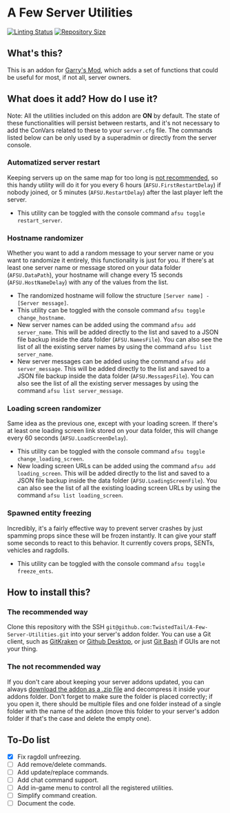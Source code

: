 # A Few Server Utilities

[![Linting Status](https://img.shields.io/github/workflow/status/TwistedTail/A-Few-Server-Utilities/GLuaFixer?label=Linter%20Status)](https://github.com/TwistedTail/A-Few-Server-Utilities/actions?query=workflow%3AGLuaFixer)
[![Repository Size](https://img.shields.io/github/repo-size/TwistedTail/A-Few-Server-Utilities?label=Repository%20Size)](https://github.com/TwistedTail/A-Few-Server-Utilities)

## What's this?
This is an addon for [Garry's Mod](https://garrysmod.com), which adds a set of functions that could be useful for most, if not all, server owners.

## What does it add? How do I use it?
Note: All the utilities included on this addon are **ON** by default. The state of these functionalities will persist between restarts, and it's not necessary to add the ConVars related to these to your `server.cfg` file. The commands listed below can be only used by a superadmin or directly from the server console. 

### Automatized server restart
Keeping servers up on the same map for too long is [not recommended](https://wiki.garrysmod.com/page/Global/CurTime), so this handy utility will do it for you every 6 hours (`AFSU.FirstRestartDelay`) if nobody joined, or 5 minutes (`AFSU.RestartDelay`) after the last player left the server.
- This utility can be toggled with the console command `afsu toggle restart_server`.

### Hostname randomizer
Whether you want to add a random message to your server name or you want to randomize it entirely, this functionality is just for you. If there's at least one server name or message stored on your data folder (`AFSU.DataPath`), your hostname will change every 15 seconds (`AFSU.HostNameDelay`) with any of the values from the list.
- The randomized hostname will follow the structure `[Server name] - [Server message]`.
- This utility can be toggled with the console command `afsu toggle change_hostname`.
- New server names can be added using the command `afsu add server_name`. This will be added directly to the list and saved to a JSON file backup inside the data folder (`AFSU.NamesFile`). You can also see the list of all the existing server names by using the command `afsu list server_name`.
- New server messages can be added using the command `afsu add server_message`. This will be added directly to the list and saved to a JSON file backup inside the data folder (`AFSU.MessagesFile`). You can also see the list of all the existing server messages by using the command `afsu list server_message`.

### Loading screen randomizer
Same idea as the previous one, except with your loading screen. If there's at least one loading screen link stored on your data folder, this will change every 60 seconds (`AFSU.LoadScreenDelay`).
- This utility can be toggled with the console command `afsu toggle change_loading_screen`.
- New loading screen URLs can be added using the command `afsu add loading_screen`. This will be added directly to the list and saved to a JSON file backup inside the data folder (`AFSU.LoadingScreenFile`). You can also see the list of all the existing loading screen URLs by using the command `afsu list loading_screen`.

### Spawned entity freezing
Incredibly, it's a fairly effective way to prevent server crashes by just spamming props since these will be frozen instantly. It can give your staff some seconds to react to this behavior. It currently covers props, SENTs, vehicles and ragdolls.
- This utility can be toggled with the console command `afsu toggle freeze_ents`.

## How to install this?

### The recommended way
Clone this repository with the SSH `git@github.com:TwistedTail/A-Few-Server-Utilities.git` into your server's addon folder. You can use a Git client, such as [GitKraken](https://www.gitkraken.com/) or [Github Desktop](https://desktop.github.com/), or just [Git Bash](https://git-scm.com/downloads) if GUIs are not your thing.

### The not recommended way
If you don't care about keeping your server addons updated, you can always [download the addon as a .zip file](https://github.com/TwistedTail/A-Few-Server-Utilities/archive/master.zip) and decompress it inside your addons folder. Don't forget to make sure the folder is placed correctly; if you open it, there should be multiple files and one folder instead of a single folder with the name of the addon (move this folder to your server's addon folder if that's the case and delete the empty one).

## To-Do list
- [x] Fix ragdoll unfreezing.
- [ ] Add remove/delete commands.
- [ ] Add update/replace commands.
- [ ] Add chat command support.
- [ ] Add in-game menu to control all the registered utilities.
- [ ] Simplify command creation.
- [ ] Document the code.